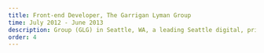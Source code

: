 ```yaml
---
title: Front-end Developer, The Garrigan Lyman Group
time: July 2012 - June 2013
description: Group (GLG) in Seattle, WA, a leading Seattle digital, print and film advertising agency. As a front-end web developer I worked along side a team of developers and designers to create websites for GLG's clients. Development and design often occured concurrently, in an agile format. You can view some of my work for GLG in my portfolio.
order: 4
---
```


